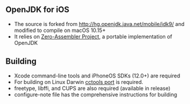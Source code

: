 ## OpenJDK for iOS

 - The source is forked from http://hg.openjdk.java.net/mobile/jdk9/ and modified to compile on macOS 10.15+
 - It relies on [Zero-Assembler Project](https://openjdk.java.net/projects/zero/), a portable implementation of OpenJDK
## Building
- Xcode command-line tools and iPhoneOS SDKs (12.0+) are required
- For building on Linux Darwin [cctools port](https://github.com/tpoechtrager/cctools-port) is required. 
- freetype, libffi, and CUPS are also required (available in release)
- configure-note file has the comprehensive instructions for building
